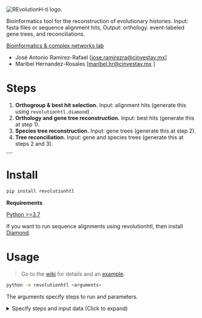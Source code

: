 ![REvolutionH-tl logo.](https://gitlab.com/jarr.tecn/revolutionh-tl/-/raw/master/docs/images/Logo_horizontal.png)

Bioinformatics tool for the reconstruction of evolutionary histories. Input: fasta files or sequence alignment hits, Output: orthology. event-labeled gene trees, and reconciliations.

[Bioinformatics & complex networks lab](https://ira.cinvestav.mx/ingenieriagenetica/dra-maribel-hernandez-rosales/bioinformatica-y-redes-complejas/)

- José Antonio Ramírez-Rafael [jose.ramirezra@cinvestav.mx]
- Maribel Hernandez-Rosales [maribel.hr@cinvestav.mx ]

# Steps

1. **Orthogroup & best hit selection.** Input: alignment hits (generate this using `revolutionhtl.diamond`) .
2. **Orthology and gene tree reconstruction.** Input: best hits (generate this at step 1).
3. **Species tree reconstruction.** Input: gene trees (generate this at step 2).
4. **Tree reconciliation.** Input: gene and species trees (generate this at steps 2 and 3).

<img src="https://gitlab.com/jarr.tecn/revolutionh-tl/-/raw/master/docs/images/revolution_diagram.png" alt="pipeline" style="zoom:25%;" />

# Install

```bash
pip install revolutionhtl
```

**Requirements**

[Python >=3.7 ](https://www.python.org/)

If you want to run sequence alignments using revolutionhtl, then install [Diamond](https://github.com/bbuchfink/diamond).

# Usage

> Go to the [wiki](https://gitlab.com/jarr.tecn/revolutionh-tl/-/blob/master/docs/wiki.md?ref_type=heads) for details and an [example](https://gitlab.com/jarr.tecn/revolutionh-tl/-/blob/master/docs/example.md?ref_type=heads).

```bash
python -m revolutionhtl <arguments>
```

The arguments specify steps to run and parameters.

<details>
  <summary>Specify steps and input data (Click to expand)</summary>
  <code> 
      -h, --help            show this help message and exit <br />
      -steps [int ...]      List of steps to run (default: 1 2 3 4). <br />
      -alignment_h str, --alignment_hits str <br />
                            Directory containing alignment hits, the input of step 1. (default: ./). <br />
      -best_h str, --best_hits str <br />
                            .tsv file containing best hits, the input of step 2. (default: use output of step 1). <br />
      -T str, --gene_trees str <br />
                            .tsv file containing gene trees, the input of steps 3 and 4.  <br />(default: use output of step 2).
      -S str, --species_tree str <br />
                            .nhx file containing a species tree, an input of step 4.  <br />(default: use output of step 3). <br />
    </code> 
</details>

